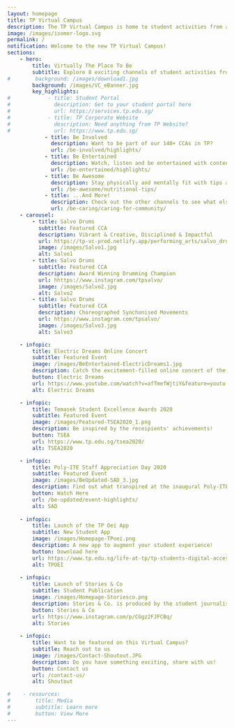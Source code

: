 ```yaml
---
layout: homepage
title: TP Virtual Campus
description: The TP Virtual Campus is home to student activities from all across TP!
image: /images/isomer-logo.svg
permalink: /
notification: Welcome to the new TP Virtual Campus!
sections:
    - hero:
        title: Virtually The Place To Be
        subtitle: Explore 8 exciting channels of student activities from all around TP!
#        background: /images/download1.jpg
        background: /images/VC_eBanner.jpg
        key_highlights:
#            - title: Student Portal
#              description: Get to your student portal here
#              url: https://services.tp.edu.sg/
#            - title: TP Corporate Website
#              description: Need anything from TP Website?
#              url: https://www.tp.edu.sg/
            - title: Be Involved
              description: Want to be part of our 140+ CCAs in TP?
              url: /be-involved/highlights/
            - title: Be Entertained
              description: Watch, listen and be entertained with content created by TP, free-of-charge!
              url: /be-entertained/highlights/
            - title: Be Awesome
              description: Stay physically and mentally fit with tips and programmes curated by TP students!
              url: /be-awesome/nutritional-tips/
            - title: ...And More!
              description: Check out the other channels to see what else is happening around campus!
              url: /be-caring/caring-for-community/
    - carousel:
        - title: Salvo Drums
          subtitle: Featured CCA
          description: Vibrant & Creative, Disciplined & Impactful
          url: https://tp-vc-prod.netlify.app/performing_arts/salvo_drums/
          image: /images/Salvo1.jpg  
          alt: Salvo1
        - title: Salvo Drums
          subtitle: Featured CCA
          description: Award Winning Drumming Champion
          url: hhttps://www.instagram.com/tpsalvo/
          image: /images/Salvo2.jpg
          alt: Salvo2
        - title: Salvo Drums
          subtitle: Featured CCA
          description: Choreographed Synchonised Movements
          url: https://www.instagram.com/tpsalvo/
          image: /images/Salvo3.jpg
          alt: Salvo3

    - infopic:
        title: Electric Dreams Online Concert
        subtitle: Featured Event
        image: /images/BeEntertained-ElectricDreams1.jpg
        description: Catch the excitement-filled online concert of the best music and dance that is sure to raise your spirits!
        button: Electric Dreams
        url: https://www.youtube.com/watch?v=afTmefWjtiY&feature=youtu.be
        alt: Electric Dreams

    - infopic:
        title: Temasek Student Excellence Awards 2020
        subtitle: Featured Event
        image: /images/Featured-TSEA2020_1.png
        description: Be inspired by the receipients' achievements!
        button: TSEA
        url: https://www.tp.edu.sg/tsea2020/
        alt: TSEA2020

    - infopic:
        title: Poly-ITE Staff Appreciation Day 2020
        subtitle: Featured Event
        image: /images/BeUpdated-SAD_3.jpg
        description: Find out what transpired at the inaugural Poly-ITE Staff Appreciation Day right here!
        button: Watch Here
        url: /be-updated/event-highlights/
        alt: SAD
        
    - infopic:
        title: Launch of the TP Oei App
        subtitle: New Student App
        image: /images/Homepage-TPoei.png
        description: A new app to augment your student experience!
        button: Download here
        url: https://www.tp.edu.sg/life-at-tp/tp-students-digital-access-it-matters/students-it-needs.html#tpoei
        alt: TPOEI
    
    - infopic:
        title: Launch of Stories & Co
        subtitle: Student Publication
        image: /images/Homepage-Storiesco.png
        description: Stories & Co. is produced by the student journalists from the Diploma in Communications & Media Management from Temasek Polytechnic’s School of Business. The publication covers campus news, as well as youth-related trends and issues – for youths, by youths! Just click 🖱 on the link below to watch the first story!
        button: Stories & Co
        url: https://www.instagram.com/p/CGgz2FJFCBq/
        alt: Stories
       
    - infopic:
        title: Want to be featured on this Virtual Campus?
        subtitle: Reach out to us
        image: /images/Contact-Shoutout.JPG
        description: Do you have something exciting, share with us!
        button: Contact us
        url: /contact-us/
        alt: Shoutout   

#    - resources:
#        title: Media
#        subtitle: Learn more
#        button: View More
---
```

